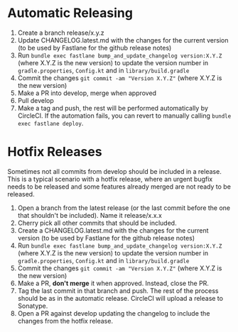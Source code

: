 Automatic Releasing
=========
 1. Create a branch release/x.y.z
 1. Update CHANGELOG.latest.md with the changes for the current version (to be used by Fastlane for the github release notes)
 1. Run `bundle exec fastlane bump_and_update_changelog version:X.Y.Z` (where X.Y.Z is the new version) to update the version number in `gradle.properties`, `Config.kt` and in `library/build.gradle`
 1. Commit the changes `git commit -am "Version X.Y.Z"` (where X.Y.Z is the new version)
 1. Make a PR into develop, merge when approved
 1. Pull develop
 1. Make a tag and push, the rest will be performed automatically by CircleCI. If the automation fails, you can revert
 to manually calling `bundle exec fastlane deploy`.

Hotfix Releases
=========
Sometimes not all commits from develop should be included in a release. This is a typical scenario
with a hotfix release, where an urgent bugfix needs to be released and some features already merged
are not ready to be released.

1. Open a branch from the latest release (or the last commit before the one that shouldn't be included). Name it release/x.x.x
1. Cherry pick all other commits that should be included.
1. Create a CHANGELOG.latest.md with the changes for the current version (to be used by Fastlane for the github release notes)
1. Run `bundle exec fastlane bump_and_update_changelog version:X.Y.Z` (where X.Y.Z is the new version) to update the version number in `gradle.properties`, `Config.kt` and in `library/build.gradle`
1. Commit the changes `git commit -am "Version X.Y.Z"` (where X.Y.Z is the new version)
1. Make a PR, **don't merge** it when approved. Instead, close the PR.
1. Tag the last commit in that branch and push. The rest of the process should be as in the automatic release.
CircleCI will upload a release to Sonatype.
1. Open a PR against develop updating the changelog to include the changes from the hotfix release.